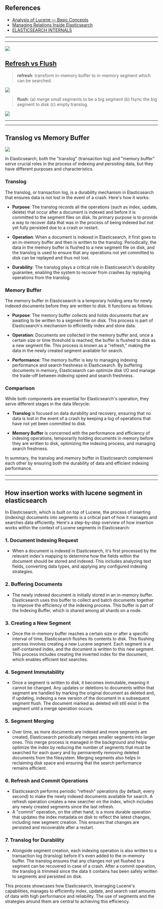 ## References
- [Analysis of Lucene — Basic Concepts](https://alibaba-cloud.medium.com/analysis-of-lucene-basic-concepts-5ff5d8b90a53)
- [Managing Relations Inside Elasticsearch](https://www.elastic.co/blog/managing-relations-inside-elasticsearch)
- [ELASTICSEARCH INTERNALS](https://www.javaadvent.com/2022/12/elasticsearch-internals.html)
---
---

![](insertion.png)

## [Refresh vs Flush](https://stackoverflow.com/questions/19963406/refresh-vs-flush)

> **refresh**: transform in-memory buffer to in-memory segment which can be searched.

![](insertion-refresh.png)

> **flush**: (a) merge small segments to be a big segment (b) fsync the big segment to disk (c) empty translog.

![](insertion-flush.png)

---
---

## Translog vs Memory Buffer

![](insertion-1.png)

In Elasticsearch, both the "translog" (transaction log) and "memory buffer" serve crucial roles in the process of indexing and persisting data, but they have different purposes and characteristics.

### Translog

The translog, or transaction log, is a durability mechanism in Elasticsearch that ensures data is not lost in the event of a crash. Here's how it works:

- **Purpose**: The translog records all the operations (such as index, update, delete) that occur after a document is indexed and before it is committed to the segment files on disk. Its primary purpose is to provide a way to recover data that was in the process of being indexed but not yet fully persisted due to a crash or restart.

- **Operation**: When a document is indexed in Elasticsearch, it first goes to an in-memory buffer and then is written to the translog. Periodically, the data in the memory buffer is flushed to a new segment file on disk, and the translog is used to ensure that any operations not yet committed to disk can be replayed and thus not lost.

- **Durability**: The translog plays a critical role in Elasticsearch's durability guarantee, enabling the system to recover from crashes by replaying operations from the translog.

### Memory Buffer

The memory buffer in Elasticsearch is a temporary holding area for newly indexed documents before they are written to disk. It functions as follows:

- **Purpose**: The memory buffer collects and holds documents that are awaiting to be written to a segment file on disk. This process is part of Elasticsearch's mechanism to efficiently index and store data.

- **Operation**: Documents are collected in the memory buffer and, once a certain size or time threshold is reached, the buffer is flushed to disk as a new segment file. This process is known as a "refresh," making the data in the newly created segment available for search.

- **Performance**: The memory buffer is key to managing indexing performance and search freshness in Elasticsearch. By buffering documents in memory, Elasticsearch can optimize disk I/O and manage the trade-off between indexing speed and search freshness.

### Comparison

While both components are essential for Elasticsearch's operation, they serve different stages in the data lifecycle:

- **Translog** is focused on data durability and recovery, ensuring that no data is lost in the event of a crash by keeping a log of operations that have not yet been committed to disk.

- **Memory Buffer** is concerned with the performance and efficiency of indexing operations, temporarily holding documents in memory before they are written to disk, optimizing the indexing process, and managing search freshness.

In summary, the translog and memory buffer in Elasticsearch complement each other by ensuring both the durability of data and efficient indexing performance.

---
---

## How insertion works with lucene segment in elasticsearch

In Elasticsearch, which is built on top of Lucene, the process of inserting (indexing) documents into segments is a critical part of how it manages and searches data efficiently. Here's a step-by-step overview of how insertion works within the context of Lucene segments in Elasticsearch:

### 1. Document Indexing Request
- When a document is indexed in Elasticsearch, it's first processed by the relevant index's mapping to determine how the fields within the document should be stored and indexed. This includes analyzing text fields, converting data types, and applying any configured indexing strategies.

### 2. Buffering Documents
- The newly indexed document is initially stored in an in-memory buffer. Elasticsearch uses this buffer to collect and batch documents together to improve the efficiency of the indexing process. This buffer is part of the Indexing Buffer, which is shared among all shards on a node.

### 3. Creating a New Segment
- Once the in-memory buffer reaches a certain size or after a specific interval of time, Elasticsearch flushes its contents to disk. This flushing process involves creating a new Lucene segment. Each segment is a self-contained index, and the document is written to this new segment. This process includes creating the inverted index for the document, which enables efficient text searches.

### 4. Segment Immutability
- Once a segment is written to disk, it becomes immutable, meaning it cannot be changed. Any updates or deletions to documents within that segment are handled by marking the original document as deleted and, if updating, indexing a new version of the document in a subsequent segment flush. The document marked as deleted will still exist in the segment until a merge operation occurs.

### 5. Segment Merging
- Over time, as more documents are indexed and more segments are created, Elasticsearch periodically merges smaller segments into larger ones. This merge process is managed in the background and helps optimize the index by reducing the number of segments that must be searched for each query and by permanently removing deleted documents from the filesystem. Merging segments also helps in reclaiming disk space and ensuring that the search performance remains efficient.

### 6. Refresh and Commit Operations
- Elasticsearch performs periodic "refresh" operations (by default, every second) to make the newly indexed documents available for search. A refresh operation creates a new searcher on the index, which includes any newly created segments since the last refresh.
- A "commit" operation, on the other hand, is a more durable operation that updates the index metadata on disk to reflect the latest changes, including new segment creation. This ensures that changes are persisted and recoverable after a restart.

### 7. Translog for Durability
- Alongside segment creation, each indexing operation is also written to a transaction log (translog) before it's even added to the in-memory buffer. The translog ensures that any changes not yet flushed to a segment can be recovered in case of a crash. After a commit operation, the translog is trimmed since the data it contains has been safely written to segments and persisted on disk.

This process showcases how Elasticsearch, leveraging Lucene's capabilities, manages to efficiently index, update, and search vast amounts of data with high performance and reliability. The use of segments and the strategies around them are central to achieving this efficiency.
